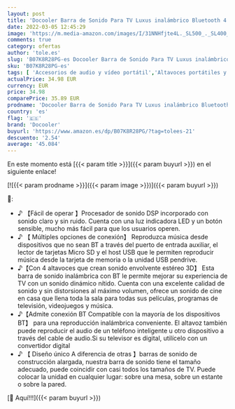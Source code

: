 ```yaml
---
layout: post
title: 'Docooler Barra de Sonido Para TV Luxus inalámbrico Bluetooth 4.0 Altavoz SoundBar TV de Cine en casa 3D de Bass televisor de subwoofer con RCA Line con Mando a Distancia'
date: 2022-03-05 12:45:29
image: 'https://m.media-amazon.com/images/I/31NNHfjte4L._SL500_._SL400_.jpg'
comments: true
category: ofertas
author: 'tole.es'
slug: 'B07K8R28PG-es Docooler Barra de Sonido Para TV Luxus inalámbrico...'
sku: 'B07K8R28PG-es'
tags: [ 'Accesorios de audio y vídeo portátil','Altavoces portátiles y altavoces con puerto dock','Audio y vídeo portátil','Electrónica','Equipos de home cinema','TV, vídeo y home cinema','docooler','televisor', ]
actualPrice: 34.98 EUR
currency: EUR
price: 34.98
comparePrice: 35.89 EUR
prodname: 'Docooler Barra de Sonido Para TV Luxus inalámbrico Bluetooth 4.0 Altavoz SoundBar TV de Cine en casa 3D de Bass televisor de subwoofer con RCA Line con Mando a Distancia'
country: 'es'
flag: '🇪🇸'
brand: 'Docooler'
buyurl: 'https://www.amazon.es/dp/B07K8R28PG/?tag=tolees-21'
descuento: '2.54'
average: '45.084'
---
```


En este momento está [{{< param title >}}]({{< param buyurl >}}) en el siguiente enlace!

[![{{< param prodname >}}]({{< param image >}})]({{< param buyurl >}})

🔎:

- ♪ 【Fácil de operar 】Procesador de sonido DSP incorporado con sonido claro y sin ruido. Cuenta con una luz indicadora LED y un botón sensible, mucho más fácil para que los usuarios operen.
- ♪ 【 Múltiples opciones de conexión】 Reproduzca música desde dispositivos que no sean BT a través del puerto de entrada auxiliar, el lector de tarjetas Micro SD y el host USB que le permiten reproducir música desde la tarjeta de memoria o la unidad USB pendrive.
- ♪【Con 4 altavoces que crean sonido envolvente estéreo 3D】 Esta barra de sonido inalámbrica con BT le permite mejorar su experiencia de TV con un sonido dinámico nítido. Cuenta con una excelente calidad de sonido y sin distorsiones al máximo volumen, ofrece un sonido de cine en casa que llena toda la sala para todas sus películas, programas de televisión, videojuegos y música.
- ♪【Admite conexión BT Compatible con la mayoría de los dispositivos BT】 para una reproducción inalámbrica conveniente. El altavoz también puede reproducir el audio de un teléfono inteligente u otro dispositivo a través del cable de audio.Si su televisor es digital, utilícelo con un convertidor digital
- ♪ 【 Diseño único A diferencia de otras 】barras de sonido de construcción alargada, nuestra barra de sonido tiene el tamaño adecuado, puede coincidir con casi todos los tamaños de TV. Puede colocar la unidad en cualquier lugar: sobre una mesa, sobre un estante o sobre la pared.

[🛒 Aquí!!!]({{< param buyurl >}})
